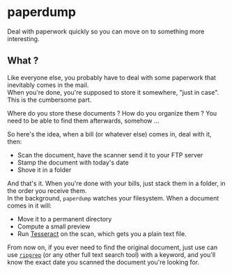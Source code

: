 # paperdump
Deal with paperwork quickly so you can move on to something more interesting.

## What ?
Like everyone else, you probably have to deal with some paperwork that inevitably comes in the mail. \
When you're done, you're supposed to store it somewhere, "just in case". This is the cumbersome part.

Where do you store these documents ? How do you organize them ? You need to be able to find them afterwards, somehow ...

So here's the idea, when a bill (or whatever else) comes in, deal with it, then:
- Scan the document, have the scanner send it to your FTP server
- Stamp the document with today's date
- Shove it in a folder

And that's it. When you're done with your bills, just stack them in a folder, in the order you receive them. \
In the background, `paperdump` watches your filesystem. When a document comes in it will:
- Move it to a permanent directory
- Compute a small preview
- Run [Tesseract](https://en.wikipedia.org/wiki/Tesseract) on the scan, which gets you a plain text file.

From now on, if you ever need to find the original document, just use can use [`ripgrep`](https://github.com/BurntSushi/ripgrep)
(or any other full text search tool) with a keyword, and you'll know the exact date you scanned the document you're looking for.
